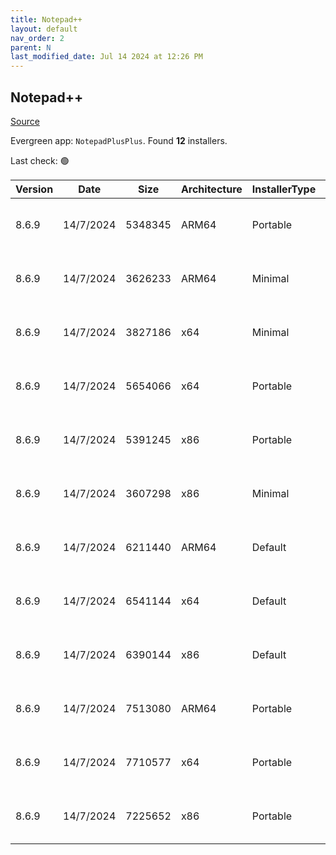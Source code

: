 ```yaml
---
title: Notepad++
layout: default
nav_order: 2
parent: N
last_modified_date: Jul 14 2024 at 12:26 PM
---
```


## Notepad++

[Source](https://notepad-plus-plus.org/)

Evergreen app: `NotepadPlusPlus`. Found **12** installers.

Last check: 🟢

| Version | Date      | Size    | Architecture | InstallerType | Type | URI                                                                                                                                                                                                                                              |
| ------- | --------- | ------- | ------------ | ------------- | ---- | ------------------------------------------------------------------------------------------------------------------------------------------------------------------------------------------------------------------------------------------------ |
| 8.6.9   | 14/7/2024 | 5348345 | ARM64        | Portable      | 7z   | [https://github.com/notepad-plus-plus/notepad-plus-plus/releases/download/v8.6.9/npp.8.6.9.portable.arm64.7z](https://github.com/notepad-plus-plus/notepad-plus-plus/releases/download/v8.6.9/npp.8.6.9.portable.arm64.7z)                       |
| 8.6.9   | 14/7/2024 | 3626233 | ARM64        | Minimal       | 7z   | [https://github.com/notepad-plus-plus/notepad-plus-plus/releases/download/v8.6.9/npp.8.6.9.portable.minimalist.arm64.7z](https://github.com/notepad-plus-plus/notepad-plus-plus/releases/download/v8.6.9/npp.8.6.9.portable.minimalist.arm64.7z) |
| 8.6.9   | 14/7/2024 | 3827186 | x64          | Minimal       | 7z   | [https://github.com/notepad-plus-plus/notepad-plus-plus/releases/download/v8.6.9/npp.8.6.9.portable.minimalist.x64.7z](https://github.com/notepad-plus-plus/notepad-plus-plus/releases/download/v8.6.9/npp.8.6.9.portable.minimalist.x64.7z)     |
| 8.6.9   | 14/7/2024 | 5654066 | x64          | Portable      | 7z   | [https://github.com/notepad-plus-plus/notepad-plus-plus/releases/download/v8.6.9/npp.8.6.9.portable.x64.7z](https://github.com/notepad-plus-plus/notepad-plus-plus/releases/download/v8.6.9/npp.8.6.9.portable.x64.7z)                           |
| 8.6.9   | 14/7/2024 | 5391245 | x86          | Portable      | 7z   | [https://github.com/notepad-plus-plus/notepad-plus-plus/releases/download/v8.6.9/npp.8.6.9.portable.7z](https://github.com/notepad-plus-plus/notepad-plus-plus/releases/download/v8.6.9/npp.8.6.9.portable.7z)                                   |
| 8.6.9   | 14/7/2024 | 3607298 | x86          | Minimal       | 7z   | [https://github.com/notepad-plus-plus/notepad-plus-plus/releases/download/v8.6.9/npp.8.6.9.portable.minimalist.7z](https://github.com/notepad-plus-plus/notepad-plus-plus/releases/download/v8.6.9/npp.8.6.9.portable.minimalist.7z)             |
| 8.6.9   | 14/7/2024 | 6211440 | ARM64        | Default       | exe  | [https://github.com/notepad-plus-plus/notepad-plus-plus/releases/download/v8.6.9/npp.8.6.9.Installer.arm64.exe](https://github.com/notepad-plus-plus/notepad-plus-plus/releases/download/v8.6.9/npp.8.6.9.Installer.arm64.exe)                   |
| 8.6.9   | 14/7/2024 | 6541144 | x64          | Default       | exe  | [https://github.com/notepad-plus-plus/notepad-plus-plus/releases/download/v8.6.9/npp.8.6.9.Installer.x64.exe](https://github.com/notepad-plus-plus/notepad-plus-plus/releases/download/v8.6.9/npp.8.6.9.Installer.x64.exe)                       |
| 8.6.9   | 14/7/2024 | 6390144 | x86          | Default       | exe  | [https://github.com/notepad-plus-plus/notepad-plus-plus/releases/download/v8.6.9/npp.8.6.9.Installer.exe](https://github.com/notepad-plus-plus/notepad-plus-plus/releases/download/v8.6.9/npp.8.6.9.Installer.exe)                               |
| 8.6.9   | 14/7/2024 | 7513080 | ARM64        | Portable      | zip  | [https://github.com/notepad-plus-plus/notepad-plus-plus/releases/download/v8.6.9/npp.8.6.9.portable.arm64.zip](https://github.com/notepad-plus-plus/notepad-plus-plus/releases/download/v8.6.9/npp.8.6.9.portable.arm64.zip)                     |
| 8.6.9   | 14/7/2024 | 7710577 | x64          | Portable      | zip  | [https://github.com/notepad-plus-plus/notepad-plus-plus/releases/download/v8.6.9/npp.8.6.9.portable.x64.zip](https://github.com/notepad-plus-plus/notepad-plus-plus/releases/download/v8.6.9/npp.8.6.9.portable.x64.zip)                         |
| 8.6.9   | 14/7/2024 | 7225652 | x86          | Portable      | zip  | [https://github.com/notepad-plus-plus/notepad-plus-plus/releases/download/v8.6.9/npp.8.6.9.portable.zip](https://github.com/notepad-plus-plus/notepad-plus-plus/releases/download/v8.6.9/npp.8.6.9.portable.zip)                                 |
